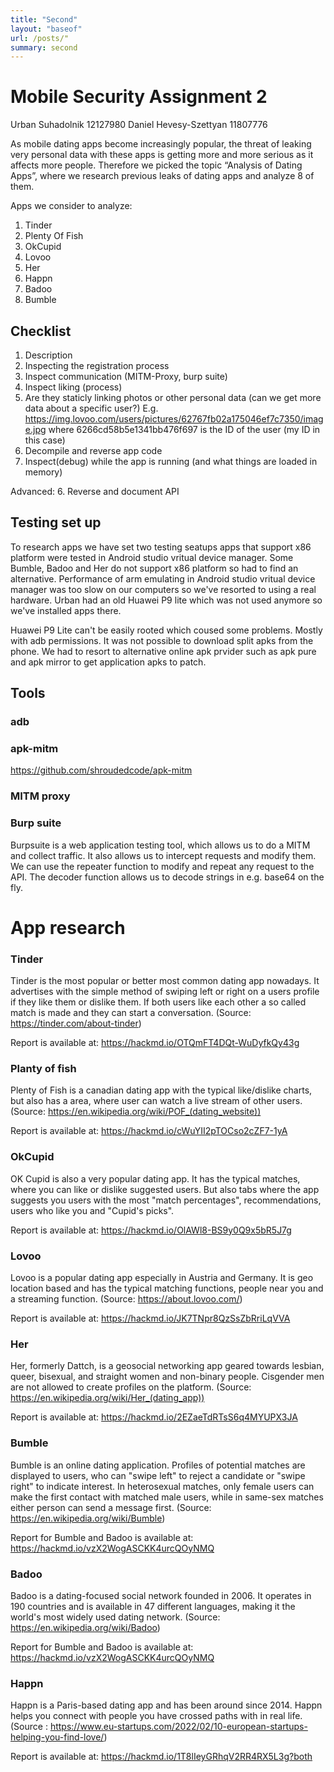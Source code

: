 ```yaml
---
title: "Second"
layout: "baseof"
url: /posts/"
summary: second
---
```

# Mobile Security Assignment 2

Urban Suhadolnik 12127980
Daniel Hevesy-Szettyan 11807776

As mobile dating apps become increasingly popular, the threat of leaking very personal data with these apps is getting more and more serious as it affects more people. Therefore we picked the topic “Analysis of Dating Apps”, where we research previous leaks of dating apps and analyze 8 of them. 

Apps we consider to analyze:
1. Tinder
2. Plenty Of Fish
3. OkCupid
4. Lovoo
5. Her
6. Happn
7. Badoo
8. Bumble

## Checklist

1. Description
2. Inspecting the registration process
3. Inspect communication (MITM-Proxy, burp suite)
4. Inspect liking (process)
5. Are they staticly linking photos or other personal data (can we get more data about a specific user?) E.g. https://img.lovoo.com/users/pictures/62767fb02a175046ef7c7350/image.jpg where 6266cd58b5e1341bb476f697 is the ID of the user (my ID in this case)
6. Decompile and reverse app code
7. Inspect(debug) while the app is running (and what things are loaded in memory)

Advanced:
6. Reverse and document API



## Testing set up

To research apps we have set two testing seatups apps that support x86 platform were tested in Android studio vritual device manager. Some Bumble, Badoo and Her do not support x86 platform so had to find an alternative. Performance of arm emulating in Android studio vritual device manager was too slow on our computers so we've resorted to using a real hardware. Urban had an old Huawei P9 lite which was not used anymore so we've installed apps there.

Huawei P9 Lite can't be easily rooted which coused some problems. Mostly with adb permissions. It was not possible to download split apks from the phone. We had to resort to alternative online apk prvider such as apk pure and apk mirror to get application apks to patch.


## Tools

### adb

### apk-mitm

https://github.com/shroudedcode/apk-mitm

### MITM proxy


### Burp suite
Burpsuite is a web application testing tool, which allows us to do a MITM and collect traffic. It also allows us to intercept requests and modify them. We can use the repeater function to modify and repeat any request to the API. The decoder function allows us to decode strings in e.g. base64 on the fly.



# App research

### Tinder
Tinder is the most popular or better most common dating app nowadays. It advertises with the simple method of swiping left or right on a users profile if they like them or dislike them. If both users like each other a so called match is made and they can start a conversation.
(Source: https://tinder.com/about-tinder)

Report is available at:
https://hackmd.io/OTQmFT4DQt-WuDyfkQy43g

### Planty of fish
Plenty of Fish is a canadian dating app with the typical like/dislike charts, but also has a area, where user can watch a live stream of other users.
(Source: https://en.wikipedia.org/wiki/POF_(dating_website))

Report is available at:
https://hackmd.io/cWuYII2pTOCso2cZF7-1yA

### OkCupid
OK Cupid is also a very popular dating app. It has the typical matches, where you can like or dislike suggested users. But also tabs where the app suggests you users with the most "match percentages", recommendations, users who like you and "Cupid's picks".

Report is available at:
https://hackmd.io/OlAWl8-BS9y0Q9x5bR5J7g

### Lovoo
Lovoo is a popular dating app especially in Austria and Germany. It is geo location based and has the typical matching functions, people near you and a streaming function. 
(Source: https://about.lovoo.com/)

Report is available at:
https://hackmd.io/JK7TNpr8QzSsZbRriLqVVA

### Her

Her, formerly Dattch, is a geosocial networking app geared towards lesbian, queer, bisexual, and straight women and non-binary people.  Cisgender men are not allowed to create profiles on the platform. (Source: https://en.wikipedia.org/wiki/Her_(dating_app))

Report is available at:
https://hackmd.io/2EZaeTdRTsS6q4MYUPX3JA

### Bumble

Bumble is an online dating application. Profiles of potential matches are displayed to users, who can "swipe left" to reject a candidate or "swipe right" to indicate interest. In heterosexual matches, only female users can make the first contact with matched male users, while in same-sex matches either person can send a message first.
(Source: https://en.wikipedia.org/wiki/Bumble)

Report for Bumble and Badoo is available at:
https://hackmd.io/vzX2WogASCKK4urcQOyNMQ

### Badoo

Badoo is a dating-focused social network founded in 2006. It operates in 190 countries and is available in 47 different languages, making it the world's most widely used dating network.
(Source: https://en.wikipedia.org/wiki/Badoo)

Report for Bumble and Badoo is available at:
https://hackmd.io/vzX2WogASCKK4urcQOyNMQ

### Happn
Happn is a Paris-based dating app and has been around since 2014. Happn helps you connect with people you have crossed paths with in real life.
(Source : https://www.eu-startups.com/2022/02/10-european-startups-helping-you-find-love/)

Report is available at:
https://hackmd.io/1T8lIeyGRhqV2RR4RX5L3g?both


